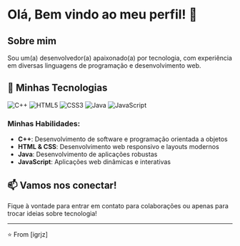 # Olá, Bem vindo ao meu perfil! 👋

## Sobre mim
Sou um(a) desenvolvedor(a) apaixonado(a) por tecnologia, com experiência em diversas linguagens de programação e desenvolvimento web.

## 🚀 Minhas Tecnologias

![C++](https://img.shields.io/badge/C%2B%2B-00599C?style=for-the-badge&logo=c%2B%2B&logoColor=white)
![HTML5](https://img.shields.io/badge/HTML5-E34F26?style=for-the-badge&logo=html5&logoColor=white)
![CSS3](https://img.shields.io/badge/CSS3-1572B6?style=for-the-badge&logo=css3&logoColor=white)
![Java](https://img.shields.io/badge/Java-ED8B00?style=for-the-badge&logo=java&logoColor=white)
![JavaScript](https://img.shields.io/badge/JavaScript-F7DF1E?style=for-the-badge&logo=javascript&logoColor=black)

### Minhas Habilidades:
- **C++**: Desenvolvimento de software e programação orientada a objetos
- **HTML & CSS**: Desenvolvimento web responsivo e layouts modernos
- **Java**: Desenvolvimento de aplicações robustas
- **JavaScript**: Aplicações web dinâmicas e interativas

## 📫 Vamos nos conectar!
Fique à vontade para entrar em contato para colaborações ou apenas para trocar ideias sobre tecnologia!

---
⭐️ From [igrjz]
